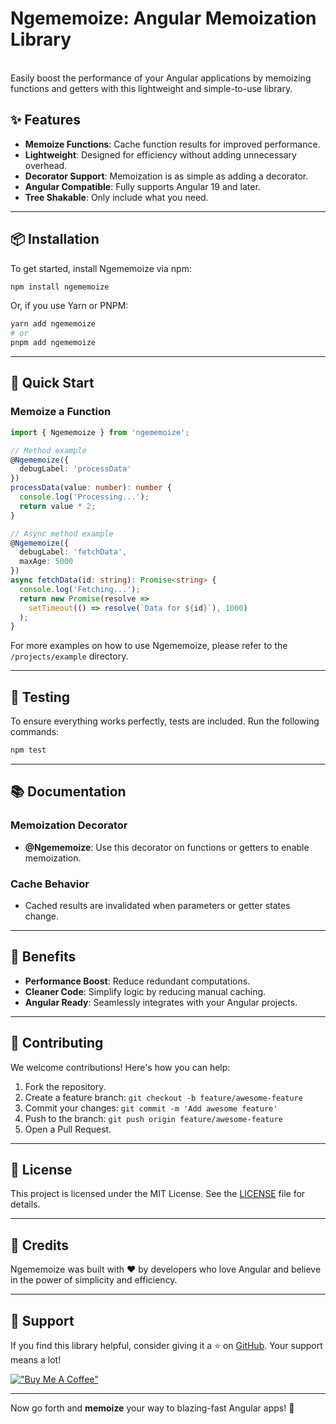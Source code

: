 # Ngememoize: Angular Memoization Library

\
Easily boost the performance of your Angular applications by memoizing functions and getters with this lightweight and simple-to-use library.

## ✨ Features

- **Memoize Functions**: Cache function results for improved performance.
- **Lightweight**: Designed for efficiency without adding unnecessary overhead.
- **Decorator Support**: Memoization is as simple as adding a decorator.
- **Angular Compatible**: Fully supports Angular 19 and later.
- **Tree Shakable**: Only include what you need.

---

## 📦 Installation

To get started, install Ngememoize via npm:

```bash
npm install ngememoize
```

Or, if you use Yarn or PNPM:

```bash
yarn add ngememoize
# or
pnpm add ngememoize
```

---

## 🚀 Quick Start

### Memoize a Function

```typescript
import { Ngememoize } from 'ngememoize';

// Method example
@Ngememoize({
  debugLabel: 'processData'
})
processData(value: number): number {
  console.log('Processing...');
  return value * 2;
}

// Async method example
@Ngememoize({
  debugLabel: 'fetchData',
  maxAge: 5000
})
async fetchData(id: string): Promise<string> {
  console.log('Fetching...');
  return new Promise(resolve =>
    setTimeout(() => resolve(`Data for ${id}`), 1000)
  );
}
```

For more examples on how to use Ngememoize, please refer to the `/projects/example` directory.

---

## 🧪 Testing

To ensure everything works perfectly, tests are included. Run the following commands:

```bash
npm test
```

---

## 📚 Documentation

### Memoization Decorator

- **@Ngememoize**: Use this decorator on functions or getters to enable memoization.

### Cache Behavior

- Cached results are invalidated when parameters or getter states change.

---

## 🎯 Benefits

- **Performance Boost**: Reduce redundant computations.
- **Cleaner Code**: Simplify logic by reducing manual caching.
- **Angular Ready**: Seamlessly integrates with your Angular projects.

---

## 🔧 Contributing

We welcome contributions! Here's how you can help:

1. Fork the repository.
2. Create a feature branch: `git checkout -b feature/awesome-feature`
3. Commit your changes: `git commit -m 'Add awesome feature'`
4. Push to the branch: `git push origin feature/awesome-feature`
5. Open a Pull Request.

---

## 📜 License

This project is licensed under the MIT License. See the [LICENSE](./LICENSE) file for details.

---

## 🤩 Credits

Ngememoize was built with ❤️ by developers who love Angular and believe in the power of simplicity and efficiency.

---

## 🌟 Support

If you find this library helpful, consider giving it a ⭐ on [GitHub](https://github.com/akbarsaputrait/ngememoize). Your support means a lot!

[!["Buy Me A Coffee"](https://www.buymeacoffee.com/assets/img/custom_images/orange_img.png)](https://www.buymeacoffee.com/akbarsaputrait)

---

Now go forth and **memoize** your way to blazing-fast Angular apps! 🚀
